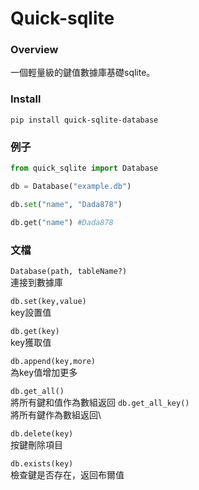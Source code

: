 # Quick-sqlite
### Overview
一個輕量級的鍵值數據庫基礎sqlite。
### Install
```
pip install quick-sqlite-database
```
### 例子
```py
from quick_sqlite import Database

db = Database("example.db")

db.set("name", "Dada878")

db.get("name") #Dada878
```
### 文檔
```Database(path, tableName?)```\
連接到數據庫

```db.set(key,value)```\
key設置值

```db.get(key)```\
key獲取值

```db.append(key,more)```\
為key值增加更多

```db.get_all()```\
將所有鍵和值作為數組返回
```db.get_all_key()```\
將所有鍵作為數組返回\

```db.delete(key)```\
按鍵刪除項目

```db.exists(key)```\
檢查鍵是否存在，返回布爾值
